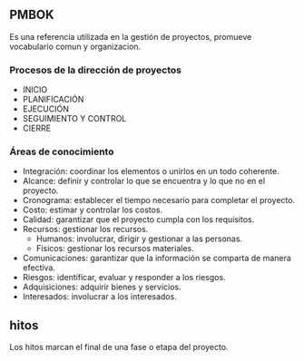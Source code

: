 ## PMBOK
Es una referencia utilizada en la gestión de proyectos, promueve vocabulario comun y organizacion.

### Procesos de la dirección de proyectos
- INICIO
- PLANIFICACIÓN
- EJECUCIÓN
- SEGUIMIENTO Y CONTROL
- CIERRE

### Áreas de conocimiento
- Integración: coordinar los elementos o unirlos en un todo coherente.
- Alcance: definir y controlar lo que se encuentra y lo que no en el proyecto.
- Cronograma: establecer el tiempo necesario para completar el proyecto.
- Costo: estimar y controlar los costos.
- Calidad: garantizar que el proyecto cumpla con los requisitos.
- Recursos: gestionar los recursos.
  - Humanos: involucrar, dirigir y gestionar a las personas.
  - Fisicos: gestionar los recursos materiales.
- Comunicaciones: garantizar que la información se comparta de manera efectiva.
- Riesgos: identificar, evaluar y responder a los riesgos.
- Adquisiciones: adquirir bienes y servicios.
- Interesados: involucrar a los interesados.


## hitos
Los hitos marcan el final de una fase o etapa del proyecto.

